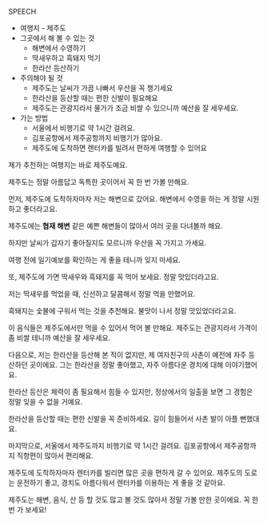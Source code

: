 SPEECH

- 여행지 - 제주도
- 그곳에서 해 볼 수 있는 것
  - 해변에서 수영하기
  - 딱새우하고 흑돼지 먹기
  - 한라산 등산하기
- 주의해야 될 것
  - 제주도는 날씨가 가끔 나빠서 우산을 꼭 챙기세요
  - 한라산을 등산할 때는 편한 신발이 필요해요
  - 제주도는 관광지라서 물가가 조금 비쌀 수 있으니까 예산을 잘 세우세요.
- 가는 방법
  - 서울에서 비행기로 약 1시간 걸려요.
  - 김포공항에서 제주공항까지 비행기가 많아요.
  - 제주도에 도착하면 렌터카를 빌려서 편하게 여행할 수 있어요

제가 추천하는 여행지는 바로 제주도예요.

제주도는 정말 아름답고 독특한 곳이어서 꼭 한 번 가볼 만해요.

먼저, 제주도에 도착하자마자 저는 해변으로 갔어요. 해변에서 수영을 하는 게 정말 시원하고 좋더라고요.

제주도에는 **협재 해변** 같은 예쁜 해변들이 많아서 여러 곳을 다녀볼까 해요.

하지만 날씨가 갑자기 좋아질지도 모르니까 우산을 꼭 가지고 가세요.

여행 전에 일기예보를 확인하는 게 좋을 테니까 잊지 마세요.

또, 제주도에 가면 딱새우와 흑돼지를 꼭 먹어 보세요. 정말 맛있더라고요.

저는 딱새우를 먹었을 때, 신선하고 달콤해서 정말 먹을 만했어요.

흑돼지는 숯불에 구워서 먹는 것을 추천해요. 불맛이 나서 정말 맛있었더라고요.

이 음식들은 제주도에서만 먹을 수 있어서 먹어 볼 만해요. 제주도는 관광지라서 가격이 좀 비쌀 테니까 예산을 잘 세우세요.

다음으로, 저는 한라산을 등산해 본 적이 없지만, 제 여자친구의 사촌이 예전에 자주 등산하던 곳이에요. 그는 한라산을 정말 좋아했고, 자주 아름다운 경치에 대해 이야기했어요.

한라산 등산은 체력이 좀 필요해서 힘들 수 있지만, 정상에서의 일출을 보면 그 경험은 정말 잊을 수 없을 거예요.

한라산을 등산할 때는 편한 신발을 꼭 준비하세요. 길이 힘들어서 사촌 발이 아플 뻔했대요.

마지막으로, 서울에서 제주도까지 비행기로 약 1시간 걸려요. 김포공항에서 제주공항까지 직항편이 많아서 편리해요.

제주도에 도착하자마자 렌터카를 빌리면 많은 곳을 편하게 갈 수 있어요. 제주도의 도로는 운전하기 좋고, 경치도 아름다워서 렌터카를 이용하는 게 좋을 것 같아요.

제주도는 해변, 음식, 산 등 할 것도 많고 볼 것도 많아서 정말 가볼 만한 곳이에요. 꼭 한 번 가 보세요!
